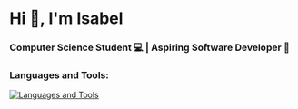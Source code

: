 # Hi 👋, I'm Isabel

### Computer Science Student 💻 | Aspiring Software Developer 🚀


### Languages and Tools:

[![Languages and Tools](https://skillicons.dev/icons?i=windows,vscode,py,linux,java,git,eclipse,c)](https://skillicons.dev)
